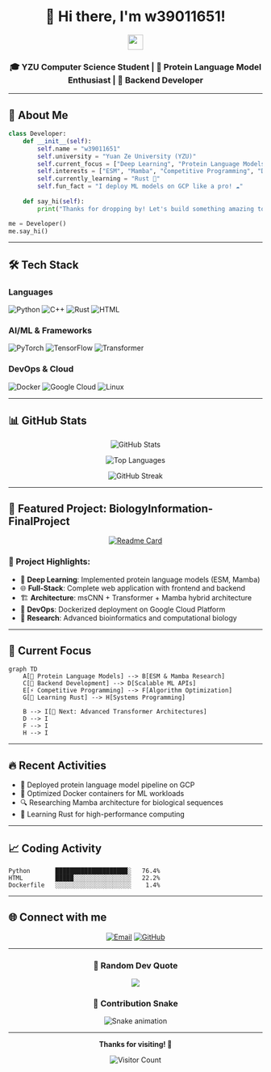<div align="center">

# 👋 Hi there, I'm w39011651!

<img src="https://media.giphy.com/media/hvRJCLFzcasrR4ia7z/giphy.gif" width="30px"/>

### 🎓 YZU Computer Science Student | 🧬 Protein Language Model Enthusiast | 🚀 Backend Developer

</div>

---

## 🤖 About Me

```python
class Developer:
    def __init__(self):
        self.name = "w39011651"
        self.university = "Yuan Ze University (YZU)"
        self.current_focus = ["Deep Learning", "Protein Language Models", "Backend Development"]
        self.interests = ["ESM", "Mamba", "Competitive Programming", "Docker"]
        self.currently_learning = "Rust 🦀"
        self.fun_fact = "I deploy ML models on GCP like a pro! ☁️"
    
    def say_hi(self):
        print("Thanks for dropping by! Let's build something amazing together! 🚀")

me = Developer()
me.say_hi()
```

---

## 🛠️ Tech Stack

### Languages
![Python](https://img.shields.io/badge/Python-3776AB?style=for-the-badge&logo=python&logoColor=white)
![C++](https://img.shields.io/badge/C%2B%2B-00599C?style=for-the-badge&logo=c%2B%2B&logoColor=white)
![Rust](https://img.shields.io/badge/Rust-000000?style=for-the-badge&logo=rust&logoColor=white)
![HTML](https://img.shields.io/badge/HTML5-E34F26?style=for-the-badge&logo=html5&logoColor=white)

### AI/ML & Frameworks
![PyTorch](https://img.shields.io/badge/PyTorch-EE4C2C?style=for-the-badge&logo=pytorch&logoColor=white)
![TensorFlow](https://img.shields.io/badge/TensorFlow-FF6F00?style=for-the-badge&logo=tensorflow&logoColor=white)
![Transformer](https://img.shields.io/badge/🤗_Transformers-FFD21E?style=for-the-badge)

### DevOps & Cloud
![Docker](https://img.shields.io/badge/Docker-2496ED?style=for-the-badge&logo=docker&logoColor=white)
![Google Cloud](https://img.shields.io/badge/Google_Cloud-4285F4?style=for-the-badge&logo=google-cloud&logoColor=white)
![Linux](https://img.shields.io/badge/Linux-FCC624?style=for-the-badge&logo=linux&logoColor=black)

---

## 📊 GitHub Stats

<div align="center">
  
![GitHub Stats](https://github-readme-stats.vercel.app/api?username=w39011651&show_icons=true&theme=radical&hide_border=true&count_private=true)

![Top Languages](https://github-readme-stats.vercel.app/api/top-langs/?username=w39011651&layout=compact&theme=radical&hide_border=true)

![GitHub Streak](https://github-readme-streak-stats.herokuapp.com/?user=w39011651&theme=radical&hide_border=true)

</div>

---

## 🧬 Featured Project: BiologyInformation-FinalProject

<div align="center">
  
[![Readme Card](https://github-readme-stats.vercel.app/api/pin/?username=w39011651&repo=BiologyInformation-FinalProject&theme=radical&hide_border=true)](https://github.com/w39011651/BiologyInformation-FinalProject)

</div>

### 🎯 Project Highlights:
- 🧠 **Deep Learning**: Implemented protein language models (ESM, Mamba)
- 🌐 **Full-Stack**: Complete web application with frontend and backend
- 🏗️ **Architecture**: msCNN + Transformer + Mamba hybrid architecture
- 🐳 **DevOps**: Dockerized deployment on Google Cloud Platform
- 🔬 **Research**: Advanced bioinformatics and computational biology

---

## 🎯 Current Focus

```mermaid
graph TD
    A[🧬 Protein Language Models] --> B[ESM & Mamba Research]
    C[🚀 Backend Development] --> D[Scalable ML APIs]
    E[⚡ Competitive Programming] --> F[Algorithm Optimization]
    G[🦀 Learning Rust] --> H[Systems Programming]
    
    B --> I[🎯 Next: Advanced Transformer Architectures]
    D --> I
    F --> I
    H --> I
```

---

## 🔥 Recent Activities

<!--START_SECTION:activity-->
- 🧬 Deployed protein language model pipeline on GCP
- 🐳 Optimized Docker containers for ML workloads  
- 🔍 Researching Mamba architecture for biological sequences
- 🦀 Learning Rust for high-performance computing
<!--END_SECTION:activity-->

---

## 📈 Coding Activity

<!--START_SECTION:waka-->
```text
Python       ████████████████████░   76.4%
HTML         █████░░░░░░░░░░░░░░░░   22.2%
Dockerfile   ░░░░░░░░░░░░░░░░░░░░░    1.4%
```
<!--END_SECTION:waka-->

---

## 🌐 Connect with me

<div align="center">

[![Email](https://img.shields.io/badge/Email-D14836?style=for-the-badge&logo=gmail&logoColor=white)](mailto:alter39011651@gmail.com)
[![GitHub](https://img.shields.io/badge/GitHub-100000?style=for-the-badge&logo=github&logoColor=white)](https://github.com/w39011651)

</div>

---

<div align="center">

### 💭 Random Dev Quote

![](https://quotes-github-readme.vercel.app/api?type=horizontal&theme=radical)

### 🐍 Contribution Snake

![Snake animation](https://github.com/w39011651/w39011651/blob/output/github-contribution-grid-snake.svg)

---

**Thanks for visiting! 🚀**

![Visitor Count](https://profile-counter.glitch.me/w39011651/count.svg)

</div>
